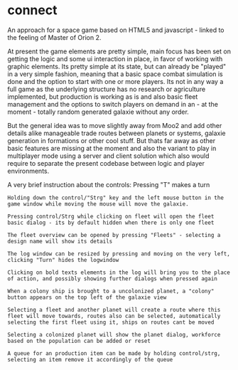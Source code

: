 connect
=======

An approach for a space game based on HTML5 and javascript - linked to the feeling of Master of Orion 2.

At present the game elements are pretty simple, main focus has been set on getting the logic and some ui interaction in place, in favor of working with graphic elements. Its pretty simple at its state, but can already be "played" in a very simple fashion, meaning that a basic space combat simulation is done and the option to start with one or more players. Its not in any way a full game as the underlying structure has no research or agriculture implemented, but production is working as is and also basic fleet management and the options to switch players on demand in an - at the moment - totally random generated galaxie without any order.

But the general idea was to move slightly away from Moo2 and add other details alike manageable trade routes between planets or systems, galaxie generation in formations or other cool stuff. But thats far away as other basic features are missing at the moment and also the variant to play in multiplayer mode using a server and client solution which also would require to separate the present codebase between logic and player environments.

A very brief instruction about the controls:
	Pressing "T" makes a turn
	
	Holding down the control/"Strg" key and the left mouse button in the game window while moving the mouse will move the galaxie.
	
	Pressing control/Strg while clicking on fleet will open the fleet basic dialog - its by default hidden when there is only one fleet
	
	The fleet overview can be opened by pressing "Fleets" - selecting a design name will show its details
	
	The log window can be resized by pressing and moving on the very left, clicking "Turn" hides the logwindow
	
	Clicking on bold texts elements in the log will bring you to the place of action, and possibly showing further dialogs when pressed again
	
	When a colony ship is brought to a uncolonized planet, a "colony" button appears on the top left of the galaxie view
	
	Selecting a fleet and another planet will create a route where this fleet will move towards, routes also can be selected, automatically selecting the first fleet using it, ships on routes cant be moved
	
	Selecting a colonized planet will show the planet dialog, workforce based on the population can be added or reset
	
	A queue for an production item can be made by holding control/strg, selecting an item remove it accordingly of the queue
	
	
	
